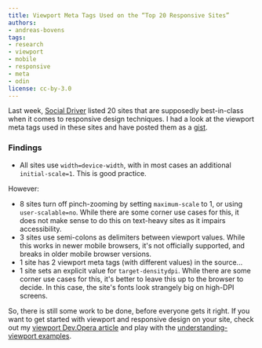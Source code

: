 ```yaml
---
title: Viewport Meta Tags Used on the “Top 20 Responsive Sites”
authors:
- andreas-bovens
tags:
- research
- viewport
- mobile
- responsive
- meta
- odin
license: cc-by-3.0
---
```


<p>Last week, <a href="http://socialdriver.com/2012/07/20-best-responsive-websites/">Social Driver</a> listed 20 sites that are supposedly best-in-class when it comes to responsive design techniques. I had a look at the viewport meta tags used in these sites and have posted them as a <a href="https://gist.github.com/3130253">gist</a>.</p>

<h3>Findings</h3>
<ul>
<li>All sites use <code>width=device-width</code>, with in most cases an additional <code>initial-scale=1</code>. This is good practice.</li>
</ul>
<p>However:</p>
<ul>
<li>8 sites turn off pinch-zooming by setting <code>maximum-scale</code> to 1, or using <code>user-scalable=no</code>. While there are some corner use cases for this, it does not make sense to do this on text-heavy sites as it impairs accessibility.</li>
<li>3 sites use semi-colons as delimiters between viewport values. While this works in newer mobile browsers, it&#39;s not officially supported, and breaks in older mobile browser versions.</li>
<li>1 site has 2 viewport meta tags (with different values) in the source...</li>
<li>1 site sets an explicit value for <code>target-densitydpi</code>. While there are some corner use cases for this, it&#39;s better to leave this up to the browser to decide. In this case, the site&#39;s fonts look strangely big on high-DPI screens.</li>
</ul>
<p>So, there is still some work to be done, before everyone gets it right. If you want to get started with viewport and responsive design on your site, check out my <a href="https://dev.opera.com/articles/view/an-introduction-to-meta-viewport-and-viewport/">viewport Dev.Opera article</a> and play with the <a href="http://andreasbovens.github.com/understanding-viewport/">understanding-viewport examples</a>.</p>
